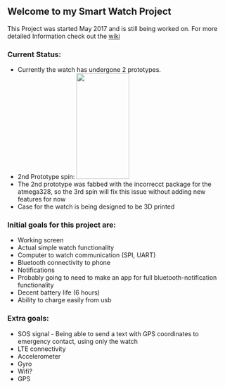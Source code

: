 ## Welcome to my Smart Watch Project

This Project was started May 2017 and is still being worked on.
For more detailed Information check out the [wiki](https://github.com/mrfrankism/SmartWatch/wiki)

### Current Status:
* Currently the watch has undergone 2 prototypes.
* 2nd Prototype spin: <img src="https://user-images.githubusercontent.com/13021723/32009313-c3745986-b97c-11e7-9400-179ad1422d44.jpg" width="120" height="240">
* The 2nd prototype was fabbed with the incorrecct package for the atmega328, so the 3rd spin will fix this issue without adding new       features for now
* Case for the watch is being designed to be 3D printed

### Initial goals for this project are:
* Working screen
* Actual simple watch functionality
* Computer to watch communication (SPI, UART)
* Bluetooth connectivity to phone 
* Notifications
* Probably going to need to make an app for full bluetooth-notification functionality
* Decent battery life (6 hours)
* Ability to charge easily from usb

### Extra goals:
* SOS signal - Being able to send a text with GPS coordinates to emergency contact, using only the watch 
* LTE connectivity
* Accelerometer
* Gyro
* Wifi?
* GPS
